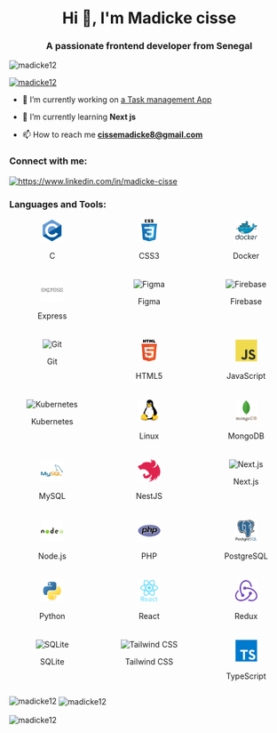 <h1 align="center">Hi 👋, I'm Madicke cisse</h1>
<h3 align="center">A passionate frontend developer from Senegal</h3>

<p align="left"> <img src="https://komarev.com/ghpvc/?username=madicke12&label=Profile%20views&color=0e75b6&style=flat" alt="madicke12" /> </p>

<p align="left"> <a href="https://github.com/ryo-ma/github-profile-trophy"><img src="https://github-profile-trophy.vercel.app/?username=madicke12" alt="madicke12" /></a> </p>

- 🔭 I’m currently working on [a Task management App](https://github.com/madicke12/madicke-s-task-manangement-app)

- 🌱 I’m currently learning **Next js**

- 📫 How to reach me **cissemadicke8@gmail.com**

<h3 align="left">Connect with me:</h3>
<p align="left">
<a href="https://linkedin.com/in/https://www.linkedin.com/in/madicke-cisse" target="blank"><img align="center" src="https://raw.githubusercontent.com/rahuldkjain/github-profile-readme-generator/master/src/images/icons/Social/linked-in-alt.svg" alt="https://www.linkedin.com/in/madicke-cisse" height="30" width="40" /></a>
</p>

<h3 align="left">Languages and Tools:</h3>

<div style="display: grid; grid-template-columns: repeat(auto-fill, minmax(150px, 1fr)); gap: 20px;">

  <!-- C -->
  <div style="text-align: center;">
    <img src="https://raw.githubusercontent.com/devicons/devicon/master/icons/c/c-original.svg" alt="C" width="40" height="40"/>
    <p>C</p>
  </div>

  <!-- CSS3 -->
  <div style="text-align: center;">
    <img src="https://raw.githubusercontent.com/devicons/devicon/master/icons/css3/css3-original-wordmark.svg" alt="CSS3" width="40" height="40"/>
    <p>CSS3</p>
  </div>

  <!-- Docker -->
  <div style="text-align: center;">
    <img src="https://raw.githubusercontent.com/devicons/devicon/master/icons/docker/docker-original-wordmark.svg" alt="Docker" width="40" height="40"/>
    <p>Docker</p>
  </div>

  <!-- Express -->
  <div style="text-align: center;">
    <img src="https://raw.githubusercontent.com/devicons/devicon/master/icons/express/express-original-wordmark.svg" alt="Express" width="40" height="40"/>
    <p>Express</p>
  </div>

  <!-- Figma -->
  <div style="text-align: center;">
    <img src="https://www.vectorlogo.zone/logos/figma/figma-icon.svg" alt="Figma" width="40" height="40"/>
    <p>Figma</p>
  </div>

  <!-- Firebase -->
  <div style="text-align: center;">
    <img src="https://www.vectorlogo.zone/logos/firebase/firebase-icon.svg" alt="Firebase" width="40" height="40"/>
    <p>Firebase</p>
  </div>

  <!-- Git -->
  <div style="text-align: center;">
    <img src="https://www.vectorlogo.zone/logos/git-scm/git-scm-icon.svg" alt="Git" width="40" height="40"/>
    <p>Git</p>
  </div>

  <!-- HTML5 -->
  <div style="text-align: center;">
    <img src="https://raw.githubusercontent.com/devicons/devicon/master/icons/html5/html5-original-wordmark.svg" alt="HTML5" width="40" height="40"/>
    <p>HTML5</p>
  </div>

  <!-- JavaScript -->
  <div style="text-align: center;">
    <img src="https://raw.githubusercontent.com/devicons/devicon/master/icons/javascript/javascript-original.svg" alt="JavaScript" width="40" height="40"/>
    <p>JavaScript</p>
  </div>

  <!-- Kubernetes -->
  <div style="text-align: center;">
    <img src="https://www.vectorlogo.zone/logos/kubernetes/kubernetes-icon.svg" alt="Kubernetes" width="40" height="40"/>
    <p>Kubernetes</p>
  </div>

  <!-- Linux -->
  <div style="text-align: center;">
    <img src="https://raw.githubusercontent.com/devicons/devicon/master/icons/linux/linux-original.svg" alt="Linux" width="40" height="40"/>
    <p>Linux</p>
  </div>

  <!-- MongoDB -->
  <div style="text-align: center;">
    <img src="https://raw.githubusercontent.com/devicons/devicon/master/icons/mongodb/mongodb-original-wordmark.svg" alt="MongoDB" width="40" height="40"/>
    <p>MongoDB</p>
  </div>

  <!-- MySQL -->
  <div style="text-align: center;">
    <img src="https://raw.githubusercontent.com/devicons/devicon/master/icons/mysql/mysql-original-wordmark.svg" alt="MySQL" width="40" height="40"/>
    <p>MySQL</p>
  </div>

  <!-- NestJS -->
  <div style="text-align: center;">
    <img src="https://raw.githubusercontent.com/devicons/devicon/master/icons/nestjs/nestjs-plain.svg" alt="NestJS" width="40" height="40"/>
    <p>NestJS</p>
  </div>

  <!-- Next.js -->
  <div style="text-align: center;">
    <img src="https://cdn.worldvectorlogo.com/logos/nextjs-2.svg" alt="Next.js" width="40" height="40"/>
    <p>Next.js</p>
  </div>

  <!-- Node.js -->
  <div style="text-align: center;">
    <img src="https://raw.githubusercontent.com/devicons/devicon/master/icons/nodejs/nodejs-original-wordmark.svg" alt="Node.js" width="40" height="40"/>
    <p>Node.js</p>
  </div>

  <!-- PHP -->
  <div style="text-align: center;">
    <img src="https://raw.githubusercontent.com/devicons/devicon/master/icons/php/php-original.svg" alt="PHP" width="40" height="40"/>
    <p>PHP</p>
  </div>

  <!-- PostgreSQL -->
  <div style="text-align: center;">
    <img src="https://raw.githubusercontent.com/devicons/devicon/master/icons/postgresql/postgresql-original-wordmark.svg" alt="PostgreSQL" width="40" height="40"/>
    <p>PostgreSQL</p>
  </div>

  <!-- Python -->
  <div style="text-align: center;">
    <img src="https://raw.githubusercontent.com/devicons/devicon/master/icons/python/python-original.svg" alt="Python" width="40" height="40"/>
    <p>Python</p>
  </div>

  <!-- React -->
  <div style="text-align: center;">
    <img src="https://raw.githubusercontent.com/devicons/devicon/master/icons/react/react-original-wordmark.svg" alt="React" width="40" height="40"/>
    <p>React</p>
  </div>

  <!-- Redux -->
  <div style="text-align: center;">
    <img src="https://raw.githubusercontent.com/devicons/devicon/master/icons/redux/redux-original.svg" alt="Redux" width="40" height="40"/>
    <p>Redux</p>
  </div>

  <!-- SQLite -->
  <div style="text-align: center;">
    <img src="https://www.vectorlogo.zone/logos/sqlite/sqlite-icon.svg" alt="SQLite" width="40" height="40"/>
    <p>SQLite</p>
  </div>

  <!-- Tailwind CSS -->
  <div style="text-align: center;">
    <img src="https://www.vectorlogo.zone/logos/tailwindcss/tailwindcss-icon.svg" alt="Tailwind CSS" width="40" height="40"/>
    <p>Tailwind CSS</p>
  </div>

  <!-- TypeScript -->
  <div style="text-align: center;">
    <img src="https://raw.githubusercontent.com/devicons/devicon/master/icons/typescript/typescript-original.svg" alt="TypeScript" width="40" height="40"/>
    <p>TypeScript</p>
  </div>

</div>


<p><img align="left" src="https://github-readme-stats.vercel.app/api/top-langs?username=madicke12&show_icons=true&locale=en&layout=compact" alt="madicke12" /></p>

<p>&nbsp;<img align="center" src="https://github-readme-stats.vercel.app/api?username=madicke12&show_icons=true&locale=en" alt="madicke12" /></p>

<p><img align="center" src="https://github-readme-streak-stats.herokuapp.com/?user=madicke12&" alt="madicke12" /></p>
